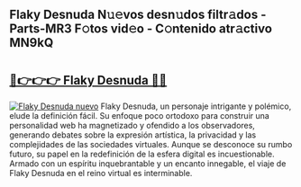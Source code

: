 ## Flaky Desnuda N𝚞𝚎vos desn𝚞dos filtr𝚊dos - Parts-MR3 F𝚘tos vid𝚎o - C𝚘ntenido atr𝚊ctivo MN9kQ

# <h2><a href="http://mbcz2d4.tromn.icu/?c=Flaky+Desnuda">🔗👉👉👉 Flaky Desnuda 🔗🔗</a></h2>

[![Flaky Desnuda nuevo](https://i.imgur.com/pEAQMta.gif)](http://mbcz2d4.tromn.icu/?c=Flaky+Desnuda)
Flaky Desnuda, un personaje intrigante y polémico, elude la definición fácil. Su enfoque poco ortodoxo para construir una personalidad web ha magnetizado y ofendido a los observadores, generando debates sobre la expresión artística, la privacidad y las complejidades de las sociedades virtuales. Aunque se desconoce su rumbo futuro, su papel en la redefinición de la esfera digital es incuestionable. Armado con un espíritu inquebrantable y un encanto innegable, el viaje de Flaky Desnuda en el reino virtual es interminable.
